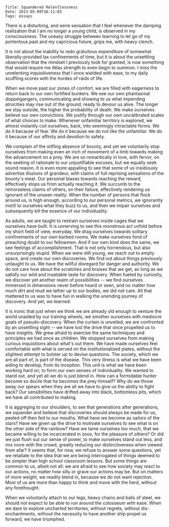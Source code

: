     Title: Squandered Relentlessness
    Date: 2013-05-09T16:11:03
    Tags: essays

There is a disturbing, and eerie sensation that I feel whenever the
damping realization that I am no longer a young child, is observed in
my consciousness. The uneasy struggle between learning to let go of my
portentous past and my capricious future, grips me, with heavy clench.

<!-- more -->

It is not about the inability to redo gratuitous expenditure of
somewhat liberally-provided lax confinements of time, but it is about
the unsettling observation that the mindset I previously took for
granted, is now something that would require me Atlas strength to even
begin to summon. I miss the unrelenting inquisitiveness that I once
wielded with ease, to my daily scuffling scores with the hordes of
raids of life.

When we move past our zones of comfort, we are filled with eagerness
to return back to our own fortified bunkers. We see our own phantasmal
doppelgangers, communicating and showing to us what impending
atrocities may rise out of the ground, ready to devour us alive. The
longer we stay outside, the higher the probability of death. We make
ourselves believe our own convictions. We justify through our own
uncalibrated scales of what choices to make. Whenever unfamiliar
territory is explored, we almost instantly coil ourselves, back, into
seemingly intractable forms. We do it because of fear. We do it
because we do not like the unfamiliar. We do it because of our
affinity and devotion to safety.

We complain of the stifling absence of bounty, and yet we voluntarily
stop ourselves from making even an inch of movement of a limb towards
making the advancement on a prey. We are so romantically in love, with
fervor, on the seeking of rationale to our unjustifiable excuses, but
we equally seek sound reason. It is even more appalling to see that
some of us insidiously advertise illusions of grandeur, with claims of
full reprising sensations of the bounty's meat. Our personal biases
towards reaching the reward, effectively stops us from actually
reaching it. We succumb to the remorseless claims of others, on their
failure, effectively rendering us ignorant of the unseen reality. When
the number of persons that flock around us, is high enough, according
to our personal metrics, we ignorantly instill to ourselves what they
buzz to us, and then we impair ourselves and subsequently kill the
essence of our individuality.

As adults, we are taught to restrain ourselves inside cages that we
ourselves have built. It is unnerving to see this monstrous act unfold
before my short field of view, everyday. We drag ourselves towards
solitary confinements of our own barbed rooms. We make ourselves fond
of preaching doubt to our fellowmen. And if our own kind does the
same, we see feelings of accomplishment. That is not only horrendous,
but also unsurprisingly stupid. When we were still young, we reach out
to empty space, and create our own discoveries. We find out about
things previously untaught to us. We have the willful disregard for
danger and authority. We do not care how about the scratches and
bruises that we get, as long as we satisfy our wild and insatiable
taste for discovery. When fueled by curiosity, we discover yet another
realm of possibilities -- we find ourselves immersed in dimensions
never before heard or seen, and no matter how much dirt and mud we
lather up to our bodies, we did not care. All that mattered to us was
to have fun in walking the unending journey of discovery. And yet, we
learned.

It is ironic that just when we think we are already old enough to
venture the world unaided by our training wheels, we smother ourselves
with mediocre goals of pseudo-discovery. When the curtain is unveiled,
we are confronted by an unsettling sight -- we have lost the drive
that once propelled us to have insights. We grew afraid to exercise
the same techniques and principles we had once as children. We stopped
ourselves from making curious inquisitions about what's out there. We
have made ourselves feel comfortable with what is served on the
institutionalized plates, without the slightest attempt to bolster up
to devise questions. The society, which we are all part of, is part of
the disease. This very illness is what we have been aiding to develop,
from its inception. This unit is what we have been working hard on, to
form our own senses of individuality. We wanted to stand out, and yet
all we do is just blend in. How can a formidable hunter become so
docile that he becomes the prey himself? Why do we throw away our
spears when they are all we have to give us the ability to fight back?
Our sensibilities have drifted away into black, bottomless pits, which
we have all contributed to making.

It is aggreging to our shoulders, to see that generations after
generations, we squander and believe that discoveries should always be
made for us, peeled off then fed to our mouths. What have we become as
sailors of the stars? Have we given up the drive to motivate ourselves
to see what is on the other side of the rainbow? Have we tame
ourselves too much, that we became willing to be incarcerated in zoos,
for the pleasure of others?  Or did we just flush out our sense of
power, to make ourselves stand out less, and mix more with the crowd,
greatly reducing our distinctiveness when viewed from afar? It seems
that, for now, we refuse to answer some questions, yet we retaliate to
the idea that we are being interrogated of things deemed to be simpler
than high school classroom lessons. But some things are common to us,
albeit not all: we are afraid to see how society may react to our
actions, no matter how silly or grave our actions may be. But on
matters of more weight, we readily blend in, because we do not want
rejection. Most of us are more than happy to think and move with the
herd, without any forethought.

When we voluntarily attach to our legs, heavy chains and balls of
steel, we should not expect to be able to run around the colosseum
with ease. When we dare to explore uncharted territories, without
regrets, without dis-enchantments, without the necessity to have
another ship propel us forward, we have triumphed.
